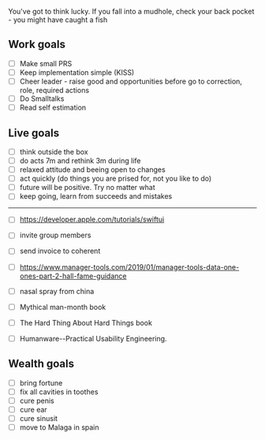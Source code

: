 You've got to think lucky. If you fall into a mudhole, check your back pocket - you might have caught a fish

## Work goals

- [ ] Make small PRS
- [ ] Keep implementation simple (KISS)
- [ ] Cheer leader - raise good and opportunities before go to correction, role, required actions
- [ ] Do Smalltalks
- [ ] Read self estimation

## Live goals

- [ ] think outside the box
- [ ] do acts 7m and rethink 3m during life
- [ ] relaxed attitude and beeing open to changes
- [ ] act quickly (do things you are prised for, not you like to do)
- [ ] future will be positive. Try no matter what
- [ ] keep going, learn from succeeds and mistakes

----

- [ ] https://developer.apple.com/tutorials/swiftui
- [ ] invite group members
- [ ] send invoice to coherent

- [ ] <https://www.manager-tools.com/2019/01/manager-tools-data-one-ones-part-2-hall-fame-guidance>

- [ ] nasal spray from china
- [ ] Mythical man-month book
- [ ] The Hard Thing About Hard Things book
- [ ] Humanware--Practical Usability Engineering.

## Wealth goals

- [ ] bring fortune
- [ ] fix all cavities in toothes
- [ ] cure penis
- [ ] cure ear
- [ ] cure sinusit
- [ ] move to Malaga in spain
